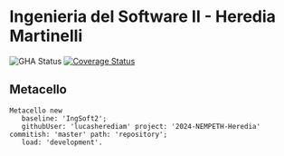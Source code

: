 # Ingenieria del Software II - Heredia Martinelli

![GHA Status](https://github.com/lucasherediam/2024-NEMPETH-Heredia/actions/workflows/GHA.yml/badge.svg)
[![Coverage Status](https://coveralls.io/repos/github/lucasherediam/2024-NEMPETH-Heredia/badge.svg?branch=master)](https://coveralls.io/github/lucasherediam/2024-NEMPETH-Heredia?branch=master)

## Metacello

```smalltalk
Metacello new
   baseline: 'IngSoft2';
   githubUser: 'lucasherediam' project: '2024-NEMPETH-Heredia' commitish: 'master' path: 'repository';
   load: 'development'.
```
